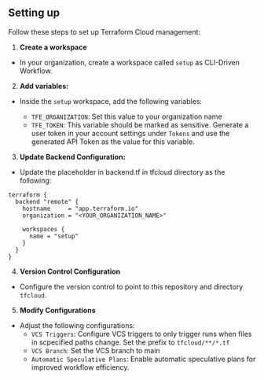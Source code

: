 ## Setting up
Follow these steps to set up Terraform Cloud management:

1. **Create a workspace**
- In your organization, create a workspace called `setup` as CLI-Driven Workflow.

2. **Add variables:**
- Inside the `setup` workspace, add the following variables:

    - `TFE_ORGANIZATION`: Set this value to your organization name
    - `TFE_TOKEN`: This variable should be marked as sensitive. Generate a user token in your account settings under `Tokens` and use the generated API Token as the value for this variable.

3. **Update Backend Configuration:**
- Update the placeholder in backend.tf in tfcloud directory as the following:
```
terraform {
  backend "remote" {
    hostname     = "app.terraform.io"
    organization = "<YOUR_ORGANIZATION_NAME>"

    workspaces {
      name = "setup"
    }
  }
}
```

4. **Version Control Configuration**
- Configure the version control to point to this repository and directory `tfcloud`.

5. **Modify Configurations**
- Adjust the following configurations:
    - `VCS Triggers`: Configure VCS triggers to only trigger runs when files in scpecified paths change. Set the prefix to `tfcloud/**/*.tf`
    - `VCS Branch`: Set the VCS branch to main
    - `Automatic Speculative Plans`: Enable automatic speculative plans for improved workflow efficiency.